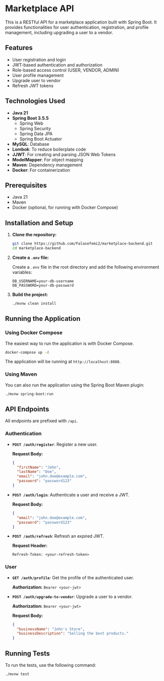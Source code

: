 # Marketplace API

This is a RESTful API for a marketplace application built with Spring Boot. It provides functionalities for user authentication, registration, and profile management, including upgrading a user to a vendor.

## Features

- User registration and login
- JWT-based authentication and authorization
- Role-based access control (USER, VENDOR, ADMIN)
- User profile management
- Upgrade user to vendor
- Refresh JWT tokens

## Technologies Used

- **Java 21**
- **Spring Boot 3.5.5**
  - Spring Web
  - Spring Security
  - Spring Data JPA
  - Spring Boot Actuator
- **MySQL**: Database
- **Lombok**: To reduce boilerplate code
- **JJWT**: For creating and parsing JSON Web Tokens
- **ModelMapper**: For object mapping
- **Maven**: Dependency management
- **Docker**: For containerization

## Prerequisites

- Java 21
- Maven
- Docker (optional, for running with Docker Compose)

## Installation and Setup

1.  **Clone the repository:**

    ```bash
    git clone https://github.com/Falasefemi2/marketplace-backend.git
    cd marketplace-backend
    ```

2.  **Create a `.env` file:**

    Create a `.env` file in the root directory and add the following environment variables:

    ```
    DB_USERNAME=your-db-username
    DB_PASSWORD=your-db-password
    ```

3.  **Build the project:**

    ```bash
    ./mvnw clean install
    ```

## Running the Application

### Using Docker Compose

The easiest way to run the application is with Docker Compose.

```bash
docker-compose up -d
```

The application will be running at `http://localhost:8080`.

### Using Maven

You can also run the application using the Spring Boot Maven plugin:

```bash
./mvnw spring-boot:run
```

## API Endpoints

All endpoints are prefixed with `/api`.

### Authentication

- **`POST /auth/register`**: Register a new user.

  **Request Body:**

  ```json
  {
    "firstName": "John",
    "lastName": "Doe",
    "email": "john.doe@example.com",
    "password": "password123"
  }
  ```

- **`POST /auth/login`**: Authenticate a user and receive a JWT.

  **Request Body:**

  ```json
  {
    "email": "john.doe@example.com",
    "password": "password123"
  }
  ```

- **`POST /auth/refresh`**: Refresh an expired JWT.

  **Request Header:**

  ```
  Refresh-Token: <your-refresh-token>
  ```

### User

- **`GET /auth/profile`**: Get the profile of the authenticated user.

  **Authorization:** `Bearer <your-jwt>`

- **`POST /auth/upgrade-to-vendor`**: Upgrade a user to a vendor.

  **Authorization:** `Bearer <your-jwt>`

  **Request Body:**

  ```json
  {
    "businessName": "John's Store",
    "businessDescription": "Selling the best products."
  }
  ```

## Running Tests

To run the tests, use the following command:

```bash
./mvnw test
```
